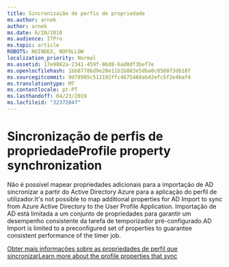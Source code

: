 ```yaml
---
title: Sincronização de perfis de propriedade
ms.author: arnek
author: arnek
ms.date: 6/20/2018
ms.audience: ITPro
ms.topic: article
ROBOTS: NOINDEX, NOFOLLOW
localization_priority: Normal
ms.assetid: 17e9882a-2341-459f-86d8-6ad8df3bef7e
ms.openlocfilehash: 1bb87786d9e28e11b1b883e5dba0c0588f3db18f
ms.sourcegitcommit: 9d78905c512192ffc4675468abd2efc5f2e4baf4
ms.translationtype: MT
ms.contentlocale: pt-PT
ms.lasthandoff: 04/23/2019
ms.locfileid: "32372047"
---
```

# <a name="profile-property-synchronization"></a><span data-ttu-id="81653-102">Sincronização de perfis de propriedade</span><span class="sxs-lookup"><span data-stu-id="81653-102">Profile property synchronization</span></span>

<span data-ttu-id="81653-103">Não é possível mapear propriedades adicionais para a importação de AD sincronizar a partir do Active Directory Azure para a aplicação do perfil de utilizador.</span><span class="sxs-lookup"><span data-stu-id="81653-103">It's not possible to map additional properties for AD Import to sync from Azure Active Directory to the User Profile Application.</span></span> <span data-ttu-id="81653-104">Importação de AD está limitada a um conjunto de propriedades para garantir um desempenho consistente da tarefa de temporizador pré-configurado.</span><span class="sxs-lookup"><span data-stu-id="81653-104">AD Import is limited to a preconfigured set of properties to guarantee consistent performance of the timer job.</span></span>
  
[<span data-ttu-id="81653-105">Obter mais informações sobre as propriedades de perfil que sincronizar</span><span class="sxs-lookup"><span data-stu-id="81653-105">Learn more about the profile properties that sync</span></span>](https://go.microsoft.com/fwlink/?linkid=875671)
  

